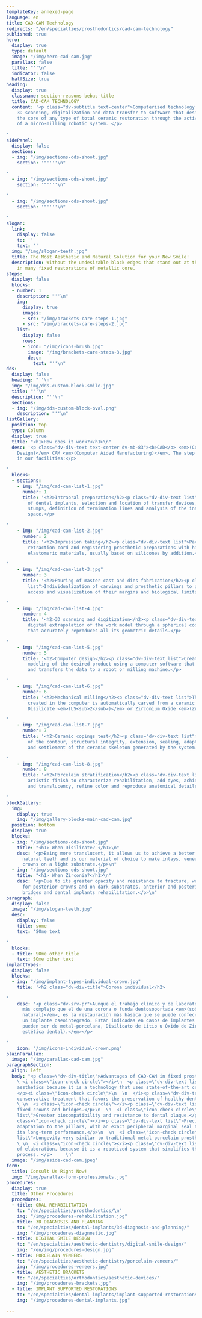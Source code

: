 ```yaml
---
templateKey: annexed-page
language: en
title: CAD-CAM Technology
redirects: "/en/specialties/prosthodontics/cad-cam-technology"
published: true
hero:
  display: true
  type: default
  image: "/img/hero-cad-cam.jpg"
  parallax: false
  title: "''\n"
  indicator: false
  halfSize: true
heading:
  display: true
  classname: section-reasons bebas-title
  title: CAD-CAM TECHNOLOGY
  content: '<p class="dv-subtitle text-center">Computerized technology that allows
    3D scanning, digitalization and data transfer to software that designs and builds
    the core of any type of total ceramic restoration through the activation and control
    of a micro-milling robotic system. </p>

'
sidePanel:
  display: false
  sections:
  - img: "/img/sections-dds-shoot.jpg"
    section: '"''''\n"

'
  - img: "/img/sections-dds-shoot.jpg"
    section: '"''''\n"

'
  - img: "/img/sections-dds-shoot.jpg"
    section: '"''''\n"

'
slogan:
  link:
    display: false
    to: ''
    text: ''
  img: "/img/slogan-teeth.jpg"
  title: The Most Aesthetic and Natural Solution for your New Smile!
  description: Without the undesirable black edges that stand out at the gum level
    in many fixed restorations of metallic core.
steps:
  display: false
  blocks:
  - number: 1
    description: "''\n"
    img:
      display: true
      images:
      - src: "/img/brackets-care-steps-1.jpg"
      - src: "/img/brackets-care-steps-2.jpg"
    list:
      display: false
      rows:
      - icon: "/img/icons-brush.jpg"
        image: "/img/brackets-care-steps-3.jpg"
        desc:
          text: "''\n"
dds:
  display: false
  heading: "''\n"
  img: "/img/dds-custom-block-smile.jpg"
  title: "''\n"
  description: "''\n"
  sections:
  - img: "/img/dds-custom-block-oval.png"
    description: "''\n"
listGallery:
  position: top
  type: Column
  display: true
  title: "<h1>How does it work?</h1>\n"
  desc: '<p class="dv-div-text text-center dv-mb-83"><b>CAD</b> <em>(Computer Aided
    Design)</em> CAM <em>(Computer Aided Manufacturing)</em>. The step by step process
    in our facilities:</p>

'
  blocks:
  - sections:
    - img: "/img/cad-cam-list-1.jpg"
      number: 1
      title: '<h2>Intraoral preparation</h2><p class="dv-div-text list">Exposition
        of dental implants, selection and location of transfer devices, carving of
        stumps, definition of termination lines and analysis of the interocclusal
        space.</p>

'
    - img: "/img/cad-cam-list-2.jpg"
      number: 2
      title: '<h2>Impression taking</h2><p class="dv-div-text list">Packaging of the
        retraction cord and registering prosthetic preparations with high fidelity
        elastomeric materials, usually based on silicones by addition.</p>

'
    - img: "/img/cad-cam-list-3.jpg"
      number: 3
      title: '<h2>Pouring of master cast and dies fabrication</h2><p class="dv-div-text
        list">Individualization of carvings and prosthetic pillars to provide better
        access and visualization of their margins and biological limits.</p>

'
    - img: "/img/cad-cam-list-4.jpg"
      number: 4
      title: '<h2>3D scanning and digitization</h2><p class="dv-div-text list">Three-dimensional
        digital extrapolation of the work model through a spherical coordinate system
        that accurately reproduces all its geometric details.</p>

'
    - img: "/img/cad-cam-list-5.jpg"
      number: 5
      title: '<h2>Computer design</h2><p class="dv-div-text list">Creation and 3D
        modeling of the desired product using a computer software that draws the infrastructure
        and transfers the data to a robot or milling machine.</p>

'
    - img: "/img/cad-cam-list-6.jpg"
      number: 6
      title: '<h2>Mechanical milling</h2><p class="dv-div-text list">The restoration
        created in the computer is automatically carved from a ceramic block of Lithium
        Disilicate <em>(LS<sub>2</sub>)</em> or Zirconium Oxide <em>(ZrO<sub>2</sub>)</em>.</p>

'
    - img: "/img/cad-cam-list-7.jpg"
      number: 7
      title: '<h2>Ceramic copings test</h2><p class="dv-div-text list">Verification
        of the contour, structural integrity, extension, sealing, adaptation, stability
        and settlement of the ceramic skeleton generated by the system.</p>

'
    - img: "/img/cad-cam-list-8.jpg"
      number: 8
      title: '<h2>Porcelain stratification</h2><p class="dv-div-text list">Manual
        artistic finish to characterize rehabilitation, add dyes, achieve polychromatism
        and translucency, refine color and reproduce anatomical details.</p>

'
blockGallery:
  img:
    display: true
    img: "/img/gallery-blocks-main-cad-cam.jpg"
  position: bottom
  display: true
  blocks:
  - img: "/img/sections-dds-shoot.jpg"
    title: "<h1> When Disilicate? </h1>\n"
    desc: "<p>Being more translucent, it allows us to achieve a better mimicry with
      natural teeth and is our material of choice to make inlays, veneers and anterior
      crowns on a light substrate.</p>\n"
  - img: "/img/sections-dds-shoot.jpg"
    title: "<h1> When Zirconia?</h1>\n"
    desc: "<p>Due to its greater opacity and resistance to fracture, we indicate it
      for posterior crowns and on dark substrates, anterior and posterior ceramic
      bridges and dental implants rehabilitation.</p>\n"
paragraph:
  display: false
  image: "/img/slogan-teeth.jpg"
  desc:
    display: false
    title: some
    text: 'SOme text

'
  blocks:
  - title: SOme other title
    text: SOme other text
implantTypes:
  display: false
  blocks:
  - img: "/img/implant-types-individual-crown.jpg"
    title: '<h2 class="dv-div-title">Corona individual</h2>

'
    desc: '<p class="dv-srv-pr">Aunque el trabajo clínico y de laboratorio es mucho
      más complejo que el de una corona o funda dentosoportada <em>(sobre un diente
      natural)</em>, es la restauración más básica que se puede confeccionar sobre
      un implante oseointegrado. Están indicadas en casos de implantes unitarios y
      pueden ser de metal-porcelana, Disilicato de Litio u Óxido de Zirconio <em>(alta
      estética dental).</em></p>

'
    icon: "/img/icons-individual-crown.png"
plainParallax:
  image: "/img/parallax-cad-cam.jpg"
paragraphSection:
  align: left
  body: "<p class=\"dv-div-title\">Advantages of CAD-CAM in fixed prosthodontics</p>\n
    \ <i class=\"icon-check circle\"></i>\n  <p class=\"dv-div-text list\">High dental
    aesthetics because it is a technology that uses state-of-the-art ceramic systems.
    </p><i class=\"icon-check circle\">\n  \n  </i><p class=\"dv-div-text list\">More
    conservative treatment that favors the preservation of healthy dental tissue.</p>\n
    \ \n  <i class=\"icon-check circle\"></i><p class=\"dv-div-text list\">100% metal-free
    fixed crowns and bridges.</p>\n  \n  <i class=\"icon-check circle\"></i><p class=\"dv-div-text
    list\">Greater biocompatibility and resistance to dental plaque.</p>\n  \n  <i
    class=\"icon-check circle\"></i><p class=\"dv-div-text list\">Precision in the
    adaptation to the pillars, with an exact peripheral marginal seal that guarantees
    its long-term performance.</p>\n  \n  <i class=\"icon-check circle\"></i><p class=\"dv-div-text
    list\">Longevity very similar to traditional metal-porcelain prostheses.</p>\n
    \ \n  <i class=\"icon-check circle\"></i><p class=\"dv-div-text list\">Rapidity
    of elaboration, because it is a robotized system that simplifies the laboratory
    process. </p>     \n"
  image: "/img/aside-cad-cam.jpeg"
form:
  title: Consult Us Right Now!
  img: "/img/parallax-form-professionals.jpg"
procedures:
  display: true
  title: Other Procedures
  procedures:
  - title: ORAL REHABILITATION
    to: "/en/specialties/prosthodontics/\n"
    img: "/img/procedures-rehabilitation.jpg"
  - title: 3D DIAGNOSIS AND PLANNING
    to: "/en/specialties/dental-implants/3d-diagnosis-and-planning/"
    img: "/img/procedures-diagnostic.jpg"
  - title: DIGITAL SMILE DESIGN
    to: "/en/specialties/aesthetic-dentistry/digital-smile-design/"
    img: "/en/img/procedures-design.jpg"
  - title: PORCELAIN VENEERS
    to: "/en/specialties/aesthetic-dentistry/porcelain-veneers/"
    img: "/img/procedures-veneers.jpg"
  - title: AESTHETIC BRACKETS
    to: "/en/specialties/orthodontics/aesthetic-devices/"
    img: "/img/procedures-brackets.jpg"
  - title: IMPLANT SUPPORTED RESTORATIONS
    to: "/en/specialties/dental-implants/implant-supported-restorations/"
    img: "/img/procedures-dental-implants.jpg"

---
```

